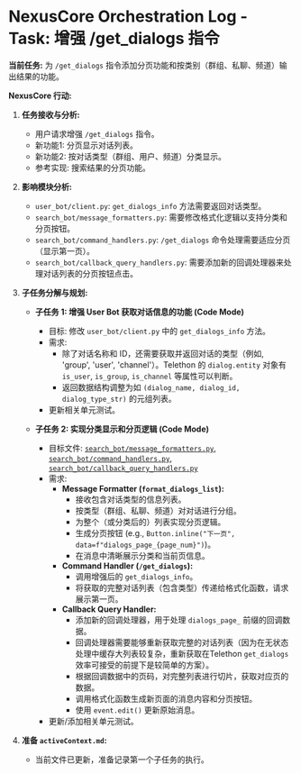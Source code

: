 # NexusCore Orchestration Log - Task: 增强 /get_dialogs 指令

**当前任务:** 为 `/get_dialogs` 指令添加分页功能和按类别（群组、私聊、频道）输出结果的功能。

**NexusCore 行动:**

1.  **任务接收与分析:**
    *   用户请求增强 `/get_dialogs` 指令。
    *   新功能1: 分页显示对话列表。
    *   新功能2: 按对话类型（群组、用户、频道）分类显示。
    *   参考实现: 搜索结果的分页功能。

2.  **影响模块分析:**
    *   `user_bot/client.py`: `get_dialogs_info` 方法需要返回对话类型。
    *   `search_bot/message_formatters.py`: 需要修改格式化逻辑以支持分类和分页按钮。
    *   `search_bot/command_handlers.py`: `/get_dialogs` 命令处理需要适应分页（显示第一页）。
    *   `search_bot/callback_query_handlers.py`: 需要添加新的回调处理器来处理对话列表的分页按钮点击。

3.  **子任务分解与规划:**

    *   **子任务 1: 增强 User Bot 获取对话信息的功能 (Code Mode)**
        *   目标: 修改 `user_bot/client.py` 中的 `get_dialogs_info` 方法。
        *   需求:
            *   除了对话名称和 ID，还需要获取并返回对话的类型（例如, 'group', 'user', 'channel'）。Telethon 的 `dialog.entity` 对象有 `is_user`, `is_group`, `is_channel` 等属性可以判断。
            *   返回数据结构调整为如 `(dialog_name, dialog_id, dialog_type_str)` 的元组列表。
        *   更新相关单元测试。

    *   **子任务 2: 实现分类显示和分页逻辑 (Code Mode)**
        *   目标文件: [`search_bot/message_formatters.py`](search_bot/message_formatters.py:0), [`search_bot/command_handlers.py`](search_bot/command_handlers.py:0), [`search_bot/callback_query_handlers.py`](search_bot/callback_query_handlers.py:0)
        *   需求:
            *   **Message Formatter (`format_dialogs_list`):**
                *   接收包含对话类型的信息列表。
                *   按类型（群组、私聊、频道）对对话进行分组。
                *   为整个（或分类后的）列表实现分页逻辑。
                *   生成分页按钮 (e.g., `Button.inline("下一页", data=f"dialogs_page_{page_num}")`)。
                *   在消息中清晰展示分类和当前页信息。
            *   **Command Handler (`/get_dialogs`):**
                *   调用增强后的 `get_dialogs_info`。
                *   将获取的完整对话列表（包含类型）传递给格式化函数，请求展示第一页。
            *   **Callback Query Handler:**
                *   添加新的回调处理器，用于处理 `dialogs_page_` 前缀的回调数据。
                *   回调处理器需要能够重新获取完整的对话列表（因为在无状态处理中缓存大列表较复杂，重新获取在Telethon `get_dialogs` 效率可接受的前提下是较简单的方案）。
                *   根据回调数据中的页码，对完整列表进行切片，获取对应页的数据。
                *   调用格式化函数生成新页面的消息内容和分页按钮。
                *   使用 `event.edit()` 更新原始消息。
        *   更新/添加相关单元测试。

4.  **准备 `activeContext.md`:**
    *   当前文件已更新，准备记录第一个子任务的执行。